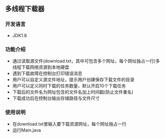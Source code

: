## 多线程下载器

### 开发语言

- JDK1.8

### 功能介绍

- 通过读取源文件(download.txt，其中可包含多个网址，每个网址独占一行)多线程下载网络资源到本地硬盘
- 遇到下载故障在控制台打印错误消息
- 用户可以自定义源文件地址，提示用户创建保存下载文件的目录
- 用户可以定义同时下载的任务数量，默认开启10个下载任务
- 下载后的文件名为网址包含的文件名加上时间戳(防止文件重名)
- 下载成功后在控制台输出存储路径与文件尺寸

### 使用说明

- 在download.txt里输入要下载资源网址，每个网址独占一行
- 运行Main.java